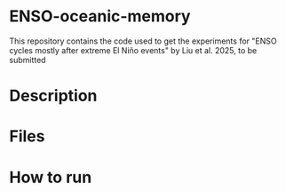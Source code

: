 # ENSO-oceanic-memory
This repository contains the code used to get the experiments for "ENSO cycles mostly after extreme El Niño events" by Liu et al. 2025, to be submitted

# Description

# Files

# How to run
